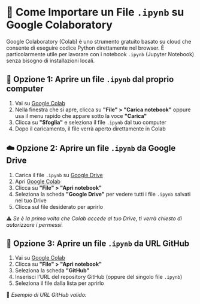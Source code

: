 # 📘 Come Importare un File `.ipynb` su Google Colaboratory

Google Colaboratory (Colab) è uno strumento gratuito basato su cloud che consente di eseguire codice Python direttamente nel browser. È particolarmente utile per lavorare con i notebook `.ipynb` (Jupyter Notebook) senza bisogno di installazioni locali.

## 🔽 Opzione 1: Aprire un file `.ipynb` dal proprio computer

1. Vai su [Google Colab](https://colab.research.google.com/)
2. Nella finestra che si apre, clicca su **"File" > "Carica notebook"** oppure usa il menu rapido che appare sotto la voce **"Carica"**
3. Clicca su **"Sfoglia"** e seleziona il file `.ipynb` dal tuo computer
4. Dopo il caricamento, il file verrà aperto direttamente in Colab

## ☁️ Opzione 2: Aprire un file `.ipynb` da Google Drive

1. Carica il file `.ipynb` su [Google Drive](https://drive.google.com/)
2. Apri [Google Colab](https://colab.research.google.com/)
3. Clicca su **"File" > "Apri notebook"**
4. Seleziona la scheda **"Google Drive"** per vedere tutti i file `.ipynb` salvati nel tuo Drive
5. Clicca sul file desiderato per aprirlo

⚠️ *Se è la prima volta che Colab accede al tuo Drive, ti verrà chiesto di autorizzare i permessi.*

## 🔗 Opzione 3: Aprire un file `.ipynb` da URL GitHub

1. Vai su [Google Colab](https://colab.research.google.com/)
2. Clicca su **"File" > "Apri notebook"**
3. Seleziona la scheda **"GitHub"**
4. Inserisci l’URL del repository GitHub (oppure del singolo file `.ipynb`)
5. Seleziona il file dalla lista per aprirlo

📌 *Esempio di URL GitHub valido:*  
